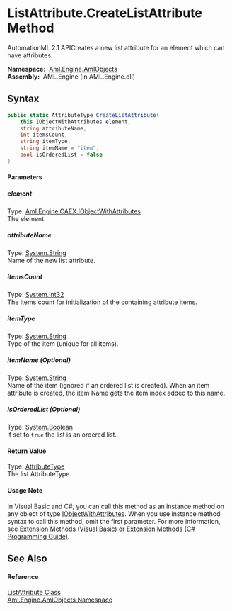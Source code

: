 ListAttribute.CreateListAttribute Method
========================================
AutomationML 2.1 APICreates a new list attribute for an element which can have attributes.

  **Namespace:**  [Aml.Engine.AmlObjects][1]  
  **Assembly:**  AML.Engine (in AML.Engine.dll)

Syntax
------

```csharp
public static AttributeType CreateListAttribute(
	this IObjectWithAttributes element,
	string attributeName,
	int itemsCount,
	string itemType,
	string itemName = "item",
	bool isOrderedList = false
)
```

#### Parameters

##### *element*
Type: [Aml.Engine.CAEX.IObjectWithAttributes][2]  
The element.

##### *attributeName*
Type: [System.String][3]  
Name of the new list attribute.

##### *itemsCount*
Type: [System.Int32][4]  
The items count for initialization of the containing attribute items.

##### *itemType*
Type: [System.String][3]  
Type of the item (unique for all items).

##### *itemName* (Optional)
Type: [System.String][3]  
 Name of the item (ignored if an ordered list is created). When an item attribute is created, the item Name gets the item index added to this name.

##### *isOrderedList* (Optional)
Type: [System.Boolean][5]  
if set to `true` the list is an ordered list.

#### Return Value
Type: [AttributeType][6]  
The list AttributeType.
#### Usage Note
In Visual Basic and C#, you can call this method as an instance method on any object of type [IObjectWithAttributes][2]. When you use instance method syntax to call this method, omit the first parameter. For more information, see [Extension Methods (Visual Basic)][7] or [Extension Methods (C# Programming Guide)][8].

See Also
--------

#### Reference
[ListAttribute Class][9]  
[Aml.Engine.AmlObjects Namespace][1]  

[1]: ../README.md
[2]: ../../Aml.Engine.CAEX/IObjectWithAttributes/README.md
[3]: https://docs.microsoft.com/dotnet/api/system.string
[4]: https://docs.microsoft.com/dotnet/api/system.int32
[5]: https://docs.microsoft.com/dotnet/api/system.boolean
[6]: ../../Aml.Engine.CAEX/AttributeType/README.md
[7]: https://docs.microsoft.com/dotnet/visual-basic/programming-guide/language-features/procedures/extension-methods
[8]: https://docs.microsoft.com/dotnet/csharp/programming-guide/classes-and-structs/extension-methods
[9]: README.md
[10]: https://www.automationml.org
[11]: ../../icons/logoShade.png